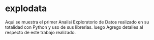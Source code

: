 # explodata
Aqui se muestra el primer Analisi Exploratorio de Datos realizado en su totalidad con Python y uso de sus librerias.
luego Agrego detalles al respecto de este trabajo realizado.
